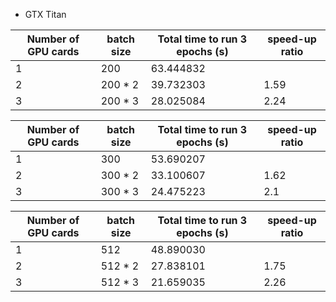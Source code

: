 - GTX Titan

|Number of GPU cards|batch size | Total time to run 3 epochs (s)|speed-up ratio|
|--|--|--|--|
|1| 200 | 63.444832||
|2| 200 * 2|39.732303|1.59|
|3| 200 * 3|28.025084|2.24|

|Number of GPU cards|batch size | Total time to run 3 epochs (s)|speed-up ratio|
|--|--|--|--|
|1| 300 | 53.690207 ||
|2| 300 * 2| 33.100607 |1.62|
|3| 300 * 3| 24.475223 |2.1|

|Number of GPU cards|batch size | Total time to run 3 epochs (s)|speed-up ratio|
|--|--|--|--|
|1| 512 | 48.890030 ||
|2| 512 * 2| 27.838101 |1.75|
|3| 512 * 3| 21.659035 |2.26
